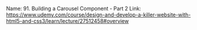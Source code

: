 Name: 91. Building a Carousel Component - Part 2
Link: https://www.udemy.com/course/design-and-develop-a-killer-website-with-html5-and-css3/learn/lecture/27512458#overview




